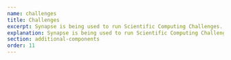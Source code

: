 ```yaml
---
name: challenges
title: Challenges
excerpt: Synapse is being used to run Scientific Computing Challenges. Use these articles to find out more!
explanation: Synapse is being used to run Scientific Computing Challenges. Use these articles to find out more!
section: additional-components
order: 11
---
```

